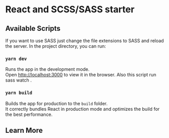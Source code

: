 # React and SCSS/SASS starter 


## Available Scripts
If you want to use SASS just change the file extensions to SASS and reload the server.
In the project directory, you can run:
### `yarn dev`

Runs the app in the development mode.\
Open [http://localhost:3000](http://localhost:3000) to view it in the browser.
Also this script run sass watch .

### `yarn build`

Builds the app for production to the `build` folder.\
It correctly bundles React in production mode and optimizes the build for the best performance.


## Learn More

